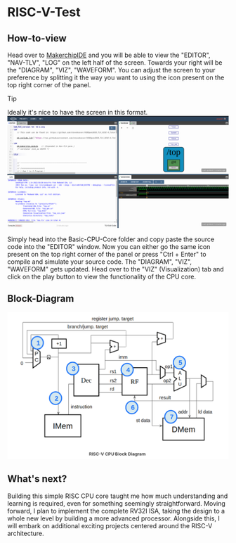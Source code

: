 # RISC-V-Test
## How-to-view

Head over to [MakerchipIDE](https://makerchip.com/sandbox/#) and you will be able to view the "EDITOR", "NAV-TLV", "LOG" on the left half of the screen.
Towards your right will be the "DIAGRAM", "VIZ", "WAVEFORM". You can adjust the screen to your preference by splitting it the way you want to using the icon present on
the top right corner of the panel. 

>[!TIP]
>Ideally it's nice to have the screen in this format. ![screen](screen.png) 


Simply head into the Basic-CPU-Core folder and copy paste the source code into the "EDITOR" window. Now you can either go the same icon present on the top right corner of the panel or press "Ctrl + Enter" to compile and simulate your source code. The "DIAGRAM", "VIZ", "WAVEFORM" gets updated. Head over to the "VIZ" (Visualization) tab and click on the play button to view the functionality of the CPU core. 

## Block-Diagram

![Block Diagram](block-diagram.png)

## What's next?

Building this simple RISC CPU core taught me how much understanding and learning is required, even for something seemingly straightforward. Moving forward, I plan to implement the complete RV32I ISA, taking the design to a whole new level by building a more advanced processor. Alongside this, I will embark on additional exciting projects centered around the RISC-V architecture. 

